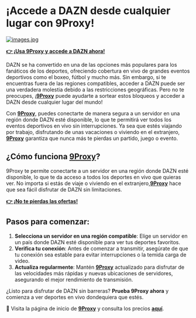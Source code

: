 # ¡Accede a DAZN desde cualquier lugar con 9Proxy!

[![images.jpg](https://i.postimg.cc/zBgHhMXL/images.jpg)](https://postimg.cc/9Rcf5L9V)

**[👉 ¡Usa 9Proxy y accede a DAZN ahora!](https://9proxy.com/pricing?utm_source=Web2.0&utm_medium=Github&utm_id=sophie89)**

DAZN se ha convertido en una de las opciones más populares para los fanáticos de los deportes, ofreciendo cobertura en vivo de grandes eventos deportivos como el boxeo, fútbol y mucho más. Sin embargo, si te encuentras fuera de las regiones compatibles, acceder a DAZN puede ser una verdadera molestia debido a las restricciones geográficas. Pero no te preocupes, ¡**[9Proxy](https://9proxy.com/?utm_source=Web2.0&utm_medium=Github&utm_id=sophie89)** puede ayudarte a sortear estos bloqueos y acceder a DAZN desde cualquier lugar del mundo!

Con **[9Proxy](https://9proxy.com/?utm_source=Web2.0&utm_medium=Github&utm_id=sophie89)**, puedes conectarte de manera segura a un servidor en una región donde DAZN esté disponible, lo que te permitirá ver todos los eventos deportivos en vivo sin interrupciones. Ya sea que estés viajando por trabajo, disfrutando de unas vacaciones o viviendo en el extranjero, **[9Proxy](https://9proxy.com/?utm_source=Web2.0&utm_medium=Github&utm_id=sophie89)** garantiza que nunca más te pierdas un partido, juego o evento.

## ¿Cómo funciona **[9Proxy](https://9proxy.com/?utm_source=Web2.0&utm_medium=Github&utm_id=sophie89)**?
9Proxy te permite conectarte a un servidor en una región donde DAZN esté disponible, lo que te da acceso a todos los deportes en vivo que quieras ver. No importa si estás de viaje o viviendo en el extranjero,**[9Proxy](https://9proxy.com/?utm_source=Web2.0&utm_medium=Github&utm_id=sophie89)** hace que sea fácil disfrutar de DAZN sin limitaciones.

**[👉 ¡No te pierdas las ofertas!](https://9proxy.com/pricing?utm_source=Web2.0&utm_medium=Github&utm_id=sophie89)**

## Pasos para comenzar:
1. **Selecciona un servidor en una región compatible**: Elige un servidor en un país donde DAZN esté disponible para ver tus deportes favoritos.
2. **Verifica tu conexión**: Antes de comenzar a transmitir, asegúrate de que tu conexión sea estable para evitar interrupciones o la temida carga de video.
3. **Actualiza regularmente**: Mantén **[9Proxy](https://9proxy.com/?utm_source=Web2.0&utm_medium=Github&utm_id=sophie89)** actualizado para disfrutar de las velocidades más rápidas y nuevas ubicaciones de servidores, asegurando el mejor rendimiento de transmisión.

¿Listo para disfrutar de DAZN sin barreras? **Prueba 9Proxy ahora** y comienza a ver deportes en vivo dondequiera que estés.

🎯 Visita la página de inicio de **[9Proxy](https://9proxy.com/?utm_source=Web2.0&utm_medium=Github&utm_id=sophie89)** y consulta los precios **[aquí](https://9proxy.com/pricing?utm_source=Web2.0&utm_medium=Github&utm_id=sophie89)**.
